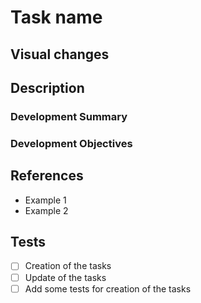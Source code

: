 # Task name

## Visual changes

<!--
Describe any visual changes.
Please paste images, videos, etc.
-->

## Description

### Development Summary

<!--
1. briefly describe implementation details and policies　
2. provide background on any version updates to the package.
-->

### Development Objectives

<!-- development background, user impact, user scenarios, etc. -->

## References

<!-- List reference links. -->

- Example 1
- Example 2

## Tests

<!--
List the checks performed. Provide as many details of the operation checks as possible.
-->

- [ ] Creation of the tasks
- [ ] Update of the tasks
- [ ] Add some tests for creation of the tasks
